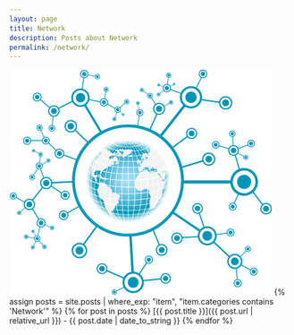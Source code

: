 ```yaml
---
layout: page
title: Network
description: Posts about Network
permalink: /network/
---
```

![Network](/assets/Network.png)
{% assign posts = site.posts | where_exp: "item", "item.categories contains 'Network'" %}
{% for post in posts %}
  [{{ post.title }}]({{ post.url | relative_url }}) - {{ post.date | date_to_string }}
{% endfor %}